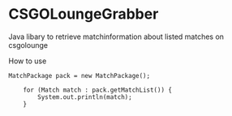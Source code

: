# CSGOLoungeGrabber
Java libary to retrieve matchinformation about listed matches on csgolounge

How to use 


	MatchPackage pack = new MatchPackage();

		for (Match match : pack.getMatchList()) {
			System.out.println(match);
		}
